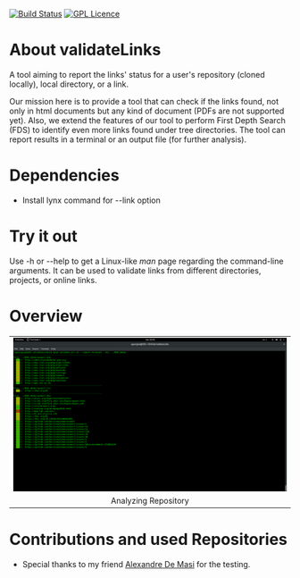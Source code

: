 [![Build Status](https://travis-ci.org/stefanos1316/validateLinks.svg?branch=master)](https://travis-ci.org/stefanos1316/validateLinks)
[![GPL Licence](https://badges.frapsoft.com/os/gpl/gpl.png?v=103)](https://opensource.org/licenses/GPL-3.0/)

# About validateLinks

A tool aiming to report the links' status for a user's repository (cloned locally), local directory, or a link.

Our mission here is to provide a tool that can check if the links found, not only in html documents but any kind of document (PDFs are not supported yet). 
Also, we extend the features of our tool to perform First Depth Search (FDS) to identify even more links found under tree directories.
The tool can report results in a terminal or an output file (for further analysis). 


# Dependencies

* Install lynx command for --link option


# Try it out

Use -h or --help to get a Linux-like _man_ page regarding the command-line arguments.
It can be used to validate links from different directories, projects, or online links.


# Overview

<p align="center">
<table class="image">
<tr><td> <img src="media/1.png"  /></td></tr>
<tr><td class="caption" align="center">Analyzing Repository</td></tr>
</table>
</p>


# Contributions and used Repositories

* Special thanks to my friend [Alexandre De Masi](https://github.com/SheepOnMeth) for the testing.
